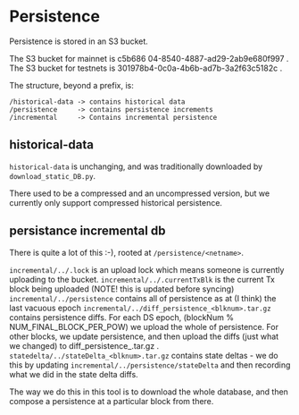 # Persistence

Persistence is stored in an S3 bucket.

The S3 bucket for mainnet is c5b686 04-8540-4887-ad29-2ab9e680f997 .
The S3 bucket for testnets is 301978b4-0c0a-4b6b-ad7b-3a2f63c5182c .

The structure, beyond a prefix, is:

```
/historical-data -> contains historical data
/persistence     -> contains persistence increments
/incremental     -> Contains incremental persistence
```

## historical-data

`historical-data` is unchanging, and was traditionally downloaded by `download_static_DB.py`.

There used to be a compressed and an uncompressed version, but we currently only support compressed historical persistence.

## persistance incremental db

There is quite a lot of this :-), rooted at `/persistence/<netname>`.

`incremental/../.lock` is an upload lock which means someone is currently uploading to the bucket.
`incremental/../.currentTxBlk` is the current Tx block being uploaded (NOTE! this is updated before syncing)
`incremental/../persistence` contains all of persistence as at (I think) the last vacuous epoch
`incremental/../diff_persistence_<blknum>.tar.gz` contains persistence diffs. For each DS epoch, (blockNum % NUM_FINAL_BLOCK_PER_POW) we upload the whole of persistence. For other blocks, we update persistence, and then upload the diffs (just what we changed) to diff_persistence_<block>.tar.gz .
`statedelta/../stateDelta_<blknum>.tar.gz` contains state deltas - we do this by updating `incremental/../persistence/stateDelta` and then recording what we did in the state delta diffs.

The way we do this in this tool is to download the whole database, and then compose a persistence at a particular block from there.

